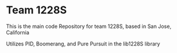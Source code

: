 # Team 1228S

This is the main code Repository for team 1228S, based in San Jose, California

Utilizes PID, Boomerang, and Pure Pursuit in the lib1228S library
